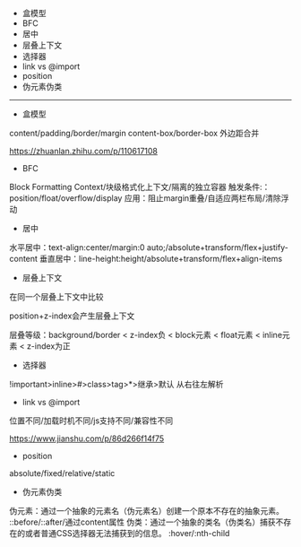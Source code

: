* 盒模型
* BFC
* 居中
* 层叠上下文
* 选择器
* link vs @import
* position
* 伪元素伪类

---

* 盒模型

content/padding/border/margin
content-box/border-box
外边距合并

https://zhuanlan.zhihu.com/p/110617108

* BFC

Block Formatting Context/块级格式化上下文/隔离的独立容器
触发条件:：position/float/overflow/display
应用：阻止margin重叠/自适应两栏布局/清除浮动

* 居中

水平居中：text-align:center/margin:0 auto;/absolute+transform/flex+justify-content
垂直居中：line-height:height/absolute+transform/flex+align-items

* 层叠上下文

在同一个层叠上下文中比较

position+z-index会产生层叠上下文

层叠等级：background/border < z-index负 < block元素 < float元素 < inline元素 < z-index为正

* 选择器

!important>inline>#>class>tag>*>继承>默认 从右往左解析

* link vs @import

位置不同/加载时机不同/js支持不同/兼容性不同

https://www.jianshu.com/p/86d266f14f75

* position

absolute/fixed/relative/static

* 伪元素伪类

伪元素：通过一个抽象的元素名（伪元素名）创建一个原本不存在的抽象元素。 ::before/::after/通过content属性
伪类：通过一个抽象的类名（伪类名）捕获不存在的或者普通CSS选择器无法捕获到的信息。 :hover/:nth-child